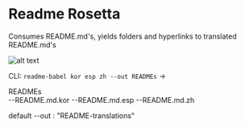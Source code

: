 # Readme Rosetta
Consumes README.md's, yields folders and hyperlinks to translated README.md's

![alt text](https://upload.wikimedia.org/wikipedia/commons/7/72/The_Tower_of_Babel.jpg)

CLI: `readme-babel kor esp zh --out READMEs` -> 

READMEs\
	--README.md.kor
	--README.md.esp
	--README.md.zh

default --out : "README-translations"

